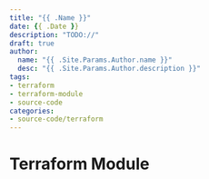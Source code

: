 ```yaml
---
title: "{{ .Name }}"
date: {{ .Date }}
description: "TODO://"
draft: true
author:
  name: "{{ .Site.Params.Author.name }}"
  desc: "{{ .Site.Params.Author.description }}"
tags:
- terraform
- terraform-module
- source-code
categories:
- source-code/terraform
---
```

# Terraform Module 